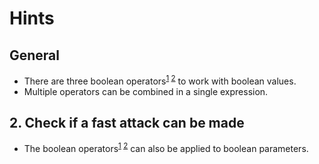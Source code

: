 # Hints

## General

- There are three boolean operators<sup>[1] [2]</sup> to work with boolean values.
- Multiple operators can be combined in a single expression.

## 2. Check if a fast attack can be made

- The boolean operators<sup>[1] [2]</sup> can also be applied to boolean parameters.

[1]: https://doc.rust-lang.org/reference/expressions/operator-expr.html#lazy-boolean-operators
[2]: https://doc.rust-lang.org/reference/expressions/operator-expr.html#negation-operators
